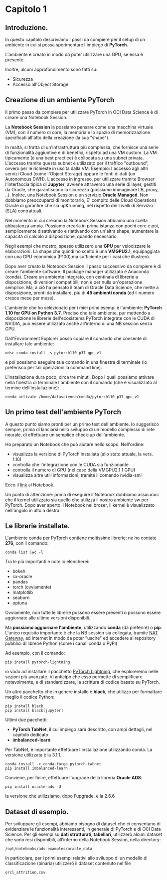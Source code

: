 # Capitolo 1

## Introduzione.

In questo capitolo descriviamo i passi da compiere per il setup di un ambiente in cui si possa sperimentare l'impiego di **PyTorch**.

L'ambiente è creato in modo da poter utilizzare una GPU, se essa è presente.

Inoltre, alcuni approfondimento sono fatti su:
* Sicurezza
* Accesso all'Object Storage

## Creazione di un ambiente PyTorch

Il primo passo da compiere per utilizzare PyTorch in OCI Data Science è di creare una Notebook Session.

La **Notebook Session** la possiamo pensare come una macchina virtuale (VM), con il numero di core, la memoria e 
lo spazio di memorizzazione specificati all'atto della creazione (la sua "shape").

In realtà, si tratta di un'infrastruttura più complessa, che fornisce una serie di funzionalità aggiuntive e di benefici, rispetto ad 
una VM custom.
La VM tipicamente (è una best practice) è collocata su una subnet privata. L'accesso tramite questa subnet è utilizzato per il traffico "outbound", ovvero 
per le richieste in uscita dalla VM. Esempio: l'accesso agli altri servizi Cloud (come l'Object Storage) oppure le fonti di dati (un Autonomous DWH).
L'accesso in ingresso, per utilizzare tramite Browser l'interfaccia tipica di **Jupyter**, avviene attraverso una serie di layer, gestiti da Oracle, che garantiscono la sicurezza (possiamo immaginare LB, proxy, ..).
Inoltre, una Notebook Session è un servizio **Oracle Managed**. Non dobbiamo preoccuparci di monitorarlo, E' compito delle Cloud Operations Oracle di garantire che sia up&running, nel rispetto dei Livelli di Servizio (SLA) contrattuali.

Nel momento in cui creiamo la Notebook Session abbiamo una scelta abbastanza ampia. Possiamo crearla in prima istanza con pochi core e poi, semplicemente disattivando e riattivando con un'altra shape, aumentare la capacità di calcolo a disposizione, quando necessario.

Negli esempi che mostro, spesso utilizzerò una **GPU** per velocizzare le elaborazioni. La shape che quindi ho scelto è una **VMGPU2.1**, equipaggiata con una GPU economica (P100) ma sufficiente per i casi che illustrerò.

Dopo aver creato la Notebook Session il passo successivo da compiere è di creare l'ambiente software.
Il package manager utilizzato è Anaconda (conda).
Creare un ambiente integrato, con centinaia di librerie a disposizione, di versioni compatibili, non è per nulla un'operazione semplice.
Ma, a ciò ha pensato il team di Oracle Data Science, che mette a disposizione, pronti da installare, più di **45 ambienti conda** (ed il numero cresce mese per mese).

L'ambiente che ho selezionato per i miei primi esempi è l'ambiente: **PyTorch 1.10 for GPU on Python 3.7**.
Preciso che tale ambiente, pur mettendo a disposizione le librerie dell'ecosistema PyTorch integrate con le CUDA di NVIDIA, può essere utilizzato anche all'interno di una
NB session senza GPU.

Dall'Environment Explorer posso copiare il comando che consente di installare tale ambiente:

```
odsc conda install -s pytorch110_p37_gpu_v1 
```

e poi possiamo eseguire tale comando in una finestra di terminale (io preferisco per tali operazioni la command line).

L'installazione dura poco, circa tre minuti. Dopo i quali possiamo attivare nella finestra di terminale l'ambiente con il comando (che è visualizzato al
termine dell'installazione):

```
conda activate /home/datascience/conda/pytorch110_p37_gpu_v1
```

## Un primo test dell'ambiente PyTorch

A questo punto siamo pronti per un primo test dell'ambiente. Io suggerisco sempre, prima di lanciarsi nello sviluppo di un modello complesso di rete neurale, di effettuare un semplice check-up dell'ambiente.

Ho preparato un Notebook che può aiutare nello scopo. Nell'ordine:
* visualizza la versione di PyTorch installata (allo stato attuale, la vers. 1.10)
* controlla che l'integrazione con le CUDA sia funzionante
* controlla il numero di GPU (nel caso della VMGPU2.1 1 GPU)
* visualizza altre utili informazioni, tramite il comando nvidia-smi

Ecco il [link](./check_pytorch_and_gpu.ipynb) al Notebook.

Un punto di attenzione: prima di eseguire il Notebook dobbiamo assicuraci che il kernel utilizzato sia quello che utilizza il nostro ambiente sw per PyTorch.
Dopo aver aperto il Notebook nel broser, il kernel è visualizzato nell'angolo in alto a destra.

## Le librerie installate.

L'ambiente conda per PyTorch contiene moltissime librerie: ne ho contate **276**, con il comando:
```
conda list |wc -l
```
Tra le più importanti e note io elencherei:
* bokeh
* cx-oracle
* pandas
* torch (ovviamente)
* matplotlib
* seaborn
* optuna

Ovviamente, non tutte le librerie possono essere presenti o possono essere aggiornate alle ultime versioni disponibili.

Ma **possiamo aggiornare l'ambiente**, utilizzando **conda** (da preferire) o **pip**.
L'unico requisito importante è che la NB session sia collegata, tramite [NAT Gateway](https://docs.oracle.com/en-us/iaas/Content/Network/Tasks/NATgateway.htm), ad Internet in modo da poter "uscire" ed accedere ai repository pubblici di librerie Python (come i canali conda o PyPi)

Ad esempio, con il comando:
```
pip install pytorch-lightning
```
io vado ad installare il pacchetto [PyTorch Lightning](https://www.pytorchlightning.ai/), che esploreremo nelle sezioni più avanzate. Vi anticipo che esso permette di semplificare notevolmente, e di standardizzare, la scrittura di codice basato su PyTorch.

Un altro pacchetto che in genere installo è **black**, che utilizzo per formattare meglio il codice Python:
```
pip install black
pip install black[jupyter]
```

Ultimi due pacchetti: 
* **PyTorch TabNet**, il cui impiego sarà descritto, con ampi dettagli, nel capitolo dedicato
* **imbalanced-learn**.

Per TabNet, è importante effettuare l'installazione utilizzando conda. La versione utilizzata è la 3.1.1.
```
conda install -c conda-forge pytorch-tabnet
pip install imbalanced-learn
```

Conviene, per finire, effettuare l'upgrade della libreria **Oracle ADS**:
```
pip install oracle-ads -U
```

la versione che utilizziamo, dopo l'upgrade, è la 2.6.6

## Dataset di esempio.

Per sviluppare gli esempi, abbiamo bisogno di dataset che ci consentano di evidenziare le funzionalità interessanti, in generale di PyTorch e di OCI Data Science.
Per gli esempi su **dati strutturati, tabellari**, utilizzerò alcuni dataset che sono resi disponibili, all'interno della Notebook Session, nella directory:

```
/opt/notebooks/ads-examples/oracle_data
```

In particolare, per i primi esempi relativi allo sviluppo di un modello di classificazione (binaria) utilizzerò il dataset contenuto nel file
```
orcl_attrition.csv
```



